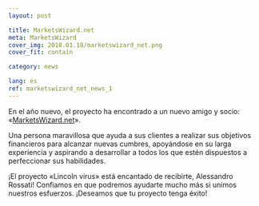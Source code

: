 ```yaml
---
layout: post

title: MarketsWizard.net
meta: MarketsWizard
cover_img: 2018.01.18/marketswizard_net.png
cover_fit: contain

category: news

lang: es
ref: marketswizard_net_news_1
---
```


En el año nuevo, el proyecto ha encontrado a un nuevo amigo y socio: «<a href="http://marketswizard.net/" target="_blank">MarketsWizard.net</a>».

Una persona maravillosa que ayuda a sus clientes a realizar sus objetivos financieros para alcanzar nuevas cumbres, apoyándose en su larga experiencia y aspirando a desarrollar a todos los que estén dispuestos a perfeccionar sus habilidades.

¡El proyecto «Lincoln virus» está encantado de recibirte, Alessandro Rossati!
Confiamos en que podremos ayudarte mucho más si unimos nuestros esfuerzos.
¡Deseamos que tu proyecto tenga éxito!
